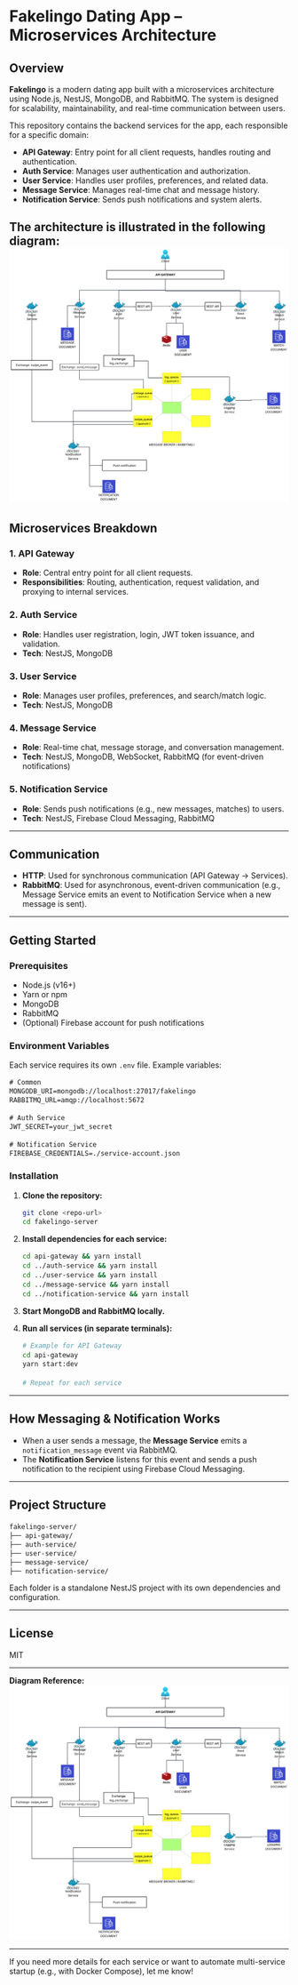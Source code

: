 # Fakelingo Dating App – Microservices Architecture

## Overview

**Fakelingo** is a modern dating app built with a microservices architecture using Node.js, NestJS, MongoDB, and RabbitMQ. The system is designed for scalability, maintainability, and real-time communication between users.

This repository contains the backend services for the app, each responsible for a specific domain:

- **API Gateway**: Entry point for all client requests, handles routing and authentication.
- **Auth Service**: Manages user authentication and authorization.
- **User Service**: Handles user profiles, preferences, and related data.
- **Message Service**: Manages real-time chat and message history.
- **Notification Service**: Sends push notifications and system alerts.

The architecture is illustrated in the following diagram:  
![System Architecture](diagram.png)
---

## Microservices Breakdown

### 1. API Gateway
- **Role**: Central entry point for all client requests.
- **Responsibilities**: Routing, authentication, request validation, and proxying to internal services.

### 2. Auth Service
- **Role**: Handles user registration, login, JWT token issuance, and validation.
- **Tech**: NestJS, MongoDB

### 3. User Service
- **Role**: Manages user profiles, preferences, and search/match logic.
- **Tech**: NestJS, MongoDB

### 4. Message Service
- **Role**: Real-time chat, message storage, and conversation management.
- **Tech**: NestJS, MongoDB, WebSocket, RabbitMQ (for event-driven notifications)

### 5. Notification Service
- **Role**: Sends push notifications (e.g., new messages, matches) to users.
- **Tech**: NestJS, Firebase Cloud Messaging, RabbitMQ

---

## Communication

- **HTTP**: Used for synchronous communication (API Gateway → Services).
- **RabbitMQ**: Used for asynchronous, event-driven communication (e.g., Message Service emits an event to Notification Service when a new message is sent).

---

## Getting Started

### Prerequisites

- Node.js (v16+)
- Yarn or npm
- MongoDB
- RabbitMQ
- (Optional) Firebase account for push notifications

### Environment Variables

Each service requires its own `.env` file. Example variables:

```env
# Common
MONGODB_URI=mongodb://localhost:27017/fakelingo
RABBITMQ_URL=amqp://localhost:5672

# Auth Service
JWT_SECRET=your_jwt_secret

# Notification Service
FIREBASE_CREDENTIALS=./service-account.json
```

### Installation

1. **Clone the repository:**
   ```bash
   git clone <repo-url>
   cd fakelingo-server
   ```

2. **Install dependencies for each service:**
   ```bash
   cd api-gateway && yarn install
   cd ../auth-service && yarn install
   cd ../user-service && yarn install
   cd ../message-service && yarn install
   cd ../notification-service && yarn install
   ```

3. **Start MongoDB and RabbitMQ locally.**

4. **Run all services (in separate terminals):**
   ```bash
   # Example for API Gateway
   cd api-gateway
   yarn start:dev

   # Repeat for each service
   ```

---

## How Messaging & Notification Works

- When a user sends a message, the **Message Service** emits a `notification_message` event via RabbitMQ.
- The **Notification Service** listens for this event and sends a push notification to the recipient using Firebase Cloud Messaging.

---

## Project Structure

```
fakelingo-server/
├── api-gateway/
├── auth-service/
├── user-service/
├── message-service/
├── notification-service/
```

Each folder is a standalone NestJS project with its own dependencies and configuration.

---

## License

MIT

---

**Diagram Reference:**  
![System Architecture](diagram.png)

---

If you need more details for each service or want to automate multi-service startup (e.g., with Docker Compose), let me know! 